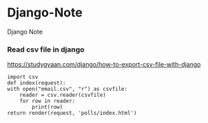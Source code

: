 # Django-Note
Django Note



### Read csv file in django
https://studygyaan.com/django/how-to-export-csv-file-with-django

    import csv 
    def index(request):
    with open("email.csv", "r") as csvfile:
        reader = csv.reader(csvfile)
        for row in reader:
            print(row)
    return render(request, 'polls/index.html')


###
